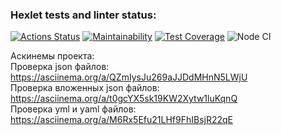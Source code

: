 ### Hexlet tests and linter status:
[![Actions Status](https://github.com/pterodactylsam/frontend-project-lvl2/workflows/hexlet-check/badge.svg)](https://github.com/pterodactylsam/frontend-project-lvl2/actions)
[![Maintainability](https://api.codeclimate.com/v1/badges/579149df8f041e461ef4/maintainability)](https://codeclimate.com/github/pterodactylsam/frontend-project-lvl2/maintainability)
[![Test Coverage](https://api.codeclimate.com/v1/badges/579149df8f041e461ef4/test_coverage)](https://codeclimate.com/github/pterodactylsam/frontend-project-lvl2/test_coverage)
![Node CI](https://github.com//pterodactylsam/frontend-project-lvl2/actions/workflows/nodejs.yml/badge.svg)

Аскинемы проекта: <br>
Проверка json файлов: https://asciinema.org/a/QZmIysJu269aJJDdMHnN5LWjU <br>
Проверка вложенных json файлов: https://asciinema.org/a/t0gcYX5sk19KW2Xytw1luKqnQ <br>
Проверка yml и yaml файлов: https://asciinema.org/a/M6Rx5Efu21LHf9FhIBsjR22qE <br>